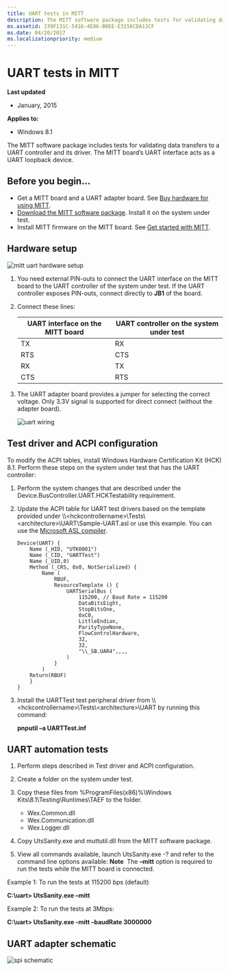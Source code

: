 ```yaml
---
title: UART tests in MITT
description: The MITT software package includes tests for validating data transfers to a UART controller and its driver. The MITT board’s UART interface acts as a UART loopback device.
ms.assetid: 239F131C-5416-4E86-B0EE-E3156CDA11CF
ms.date: 04/20/2017
ms.localizationpriority: medium
---
```


# UART tests in MITT


**Last updated**

-   January, 2015

**Applies to:**

-   Windows 8.1

The MITT software package includes tests for validating data transfers to a UART controller and its driver. The MITT board’s UART interface acts as a UART loopback device.

## Before you begin...


-   Get a MITT board and a UART adapter board. See [Buy hardware for using MITT](https://docs.microsoft.com/windows-hardware/drivers/spb/multi-interface-test-tool--mitt--).
-   [Download the MITT software package](https://docs.microsoft.com/previous-versions/dn919810(v=vs.85)). Install it on the system under test.
-   Install MITT firmware on the MITT board. See [Get started with MITT](https://docs.microsoft.com/windows-hardware/drivers/spb/get-started-with-mitt---).

## Hardware setup


![mitt uart hardware setup](images/mitt-uart.jpg)

1.  You need external PIN-outs to connect the UART interface on the MITT board to the UART controller of the system under test. If the UART controller exposes PIN-outs, connect directly to **JB1** of the board.
2.  Connect these lines:

    | UART interface on the MITT board | UART controller on the system under test |
    |----------------------------------|------------------------------------------|
    | TX                               | RX                                       |
    | RTS                              | CTS                                      |
    | RX                               | TX                                       |
    | CTS                              | RTS                                      |

     

3.  The UART adapter board provides a jumper for selecting the correct voltage. Only 3.3V signal is supported for direct connect (without the adapter board).

    ![uart wiring](images/uart-wiring.png)

## Test driver and ACPI configuration


To modify the ACPI tables, install Windows Hardware Certification Kit (HCK) 8.1. Perform these steps on the system under test that has the UART controller:

1.  Perform the system changes that are described under the Device.BusController.UART.HCKTestability requirement.
2.  Update the ACPI table for UART test drivers based on the template provided under \\\\&lt;hckcontrollername&gt;\\Tests\\&lt;architecture&gt;\\UART\\Sample-UART.asl or use this example. You can use the [Microsoft ASL compiler](https://docs.microsoft.com/windows-hardware/drivers/bringup/microsoft-asl-compiler).

    ``` syntax
    Device(UART) {
        Name (_HID, "UTK0001")
        Name (_CID, "UARTTest")
        Name (_UID,0)
        Method (_CRS, 0x0, NotSerialized) {
            Name (
                RBUF,
                ResourceTemplate () {
                    UARTSerialBus (
                        115200, // Baud Rate = 115200
                        DataBitsEight,
                        StopBitsOne,
                        0xC0,
                        LittleEndian,
                        ParityTypeNone,
                        FlowControlHardware, 
                        32,
                        32,
                        "\\_SB.UAR4",,,,
                    )
                }
            )
        Return(RBUF)
        }
    }
    ```

3.  Install the UARTTest test peripheral driver from \\\\&lt;hckcontrollername&gt;\\Tests\\&lt;architecture&gt;\\UART by running this command:

    **pnputil –a UARTTest.inf**

## UART automation tests


1.  Perform steps described in Test driver and ACPI configuration.
2.  Create a folder on the system under test.
3.  Copy these files from %ProgramFiles(x86)%\\Windows Kits\\8.1\\Testing\\Runtimes\\TAEF to the folder.
    -   Wex.Common.dll
    -   Wex.Communication.dll
    -   Wex.Logger.dll

4.  Copy UtsSanity.exe and muttutil.dll from the MITT software package.
5.  View all commands available, launch UtsSanity.exe -? and refer to the command line options available:
    **Note**  The **–mitt** option is required to run the tests while the MITT board is connected.

     

Example 1: To run the tests at 115200 bps (default)

**C:\\uart&gt; UtsSanity.exe –mitt**

Example 2: To run the tests at 3Mbps:

**C:\\uart&gt; UtsSanity.exe -mitt –baudRate 3000000**

## UART adapter schematic


![spi schematic](images/spi-schematic.png)

 

 




